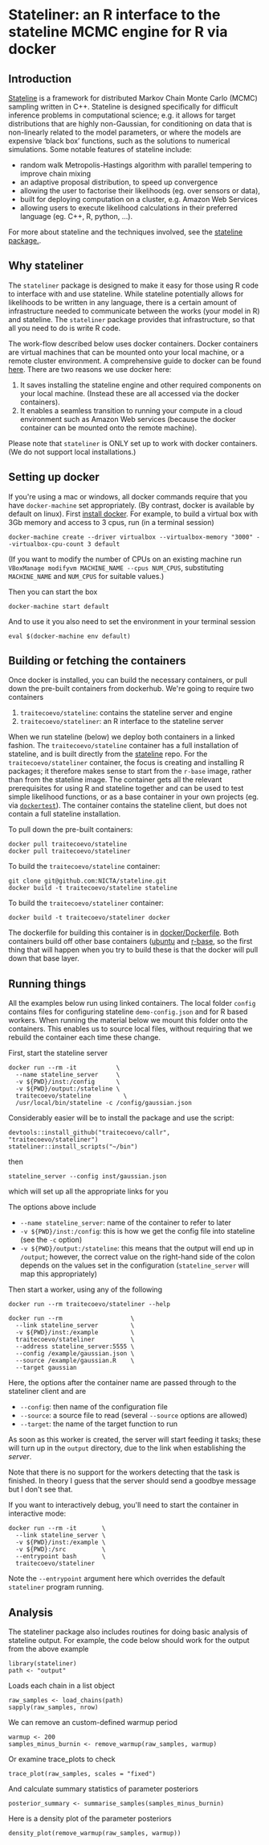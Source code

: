 # Stateliner: an R interface to the stateline MCMC engine for R via docker

## Introduction

[Stateline](https://github.com/NICTA/stateline) is a framework for distributed Markov Chain Monte Carlo (MCMC) sampling written in C++.  Stateline is designed specifically for difficult inference problems in computational science; e.g. it allows for target distributions that are highly non-Gaussian, for conditioning on data that is non-linearly related to the model parameters, or where the models are expensive ‘black box’ functions, such as the solutions to numerical simulations. Some notable features of stateline include:

- random walk Metropolis-Hastings algorithm with parallel tempering to improve chain mixing
- an adaptive proposal distribution, to speed up convergence
- allowing the user to factorise their likelihoods (eg. over sensors or data),
- built for deploying computation on a cluster, e.g. Amazon Web Services
- allowing users to execute likelihood calculations in their preferred language (eg. C++, R, python, ...).

For more about stateline and the techniques involved, see the [stateline package.](https://github.com/NICTA/stateline).

## Why stateliner

The `stateliner` package is designed to make it easy for those using R code to interface with and use stateline. While stateline potentially allows for likelihoods to be written in any language, there is a certain amount of infrastructure needed to communicate between the works (your model in R) and stateline. The `stateliner` package provides that infrastructure, so that all you need to do is write R code.

The work-flow described below uses docker containers. Docker containers are virtual machines that can be mounted onto your local machine, or a remote cluster environment. A comprehensive guide to docker can be found [here](http://docs.docker.com/mac/started/). There are two reasons we use docker here:

1. It saves installing the stateline engine and other required components on your local machine. (Instead these are all accessed via the docker containers).
2. It enables a seamless transition to running your compute in a cloud environment such as Amazon Web services (because the docker container can be mounted onto the remote machine).

Please note that `stateliner` is ONLY set up to work with docker containers. (We do not support local installations.)


## Setting up docker

If you're using a mac or windows, all docker commands require that you have `docker-machine` set appropriately. (By contrast, docker is available by default on linux). First [install docker](http://docs.docker.com/mac/started/). For example, to build a virtual box with 3Gb memory and access to 3 cpus, run (in a terminal session)

```
docker-machine create --driver virtualbox --virtualbox-memory "3000" --virtualbox-cpu-count 3 default
```
(If you want to modify the number of CPUs on an existing machine run `VBoxManage modifyvm MACHINE_NAME --cpus NUM_CPUS`, substituting `MACHINE_NAME` and `NUM_CPUS` for suitable values.)

Then you can start the box

```
docker-machine start default
```

And to use it you also need to set the environment in your terminal session

```
eval $(docker-machine env default)
```

## Building or fetching the containers

Once docker is installed, you can build the necessary containers, or pull down the pre-built containers from dockerhub. We're going to require two containers

1. `traitecoevo/stateline`: contains the stateline server and engine
2. `traitecoevo/stateliner`: an R interface to the stateline server

When we run stateline (below) we deploy both containers in a linked fashion. The `traitecoevo/stateline` container has a full installation of stateline, and is built directly from the [stateline](https://github.com/NICTA/stateline) repo. For the `traitecoevo/stateliner` container, the  focus is creating and installing R packages; it therefore makes sense to start from the `r-base` image, rather than from the stateline image.  The container gets all the relevant prerequisites for using R and stateline together and can be used to test simple likelihood functions, or as a base container in your own projects (eg. via  [`dockertest`](https://github.com/traitecoevo/dockertest)). The container contains the  stateline client, but does not contain a full stateline installation.

To pull down the pre-built containers:

    docker pull traitecoevo/stateline
    docker pull traitecoevo/stateliner

To build the `traitecoevo/stateline` container:

    git clone git@github.com:NICTA/stateline.git
    docker build -t traitecoevo/stateline stateline

To build the `traitecoevo/stateliner` container:

    docker build -t traitecoevo/stateliner docker

The dockerfile for building this container is in [docker/Dockerfile](docker/Dockerfile). Both containers build off other base containers ([ubuntu](https://hub.docker.com/_/ubuntu/) and [r-base](https://hub.docker.com/_/r-base/), so the first thing that will happen when you try to build these is that the docker will pull down that base layer.

## Running things

All the examples below run using linked containers. The local folder `config` contains files for configuring stateline `demo-config.json` and for R based workers. When running the material below we mount this folder onto the containers. This enables us to source local files, without requiring that we rebuild the container each time these change.

First, start the stateline server

    docker run --rm -it           \
      --name stateline_server     \
      -v ${PWD}/inst:/config      \
      -v ${PWD}/output:/stateline \
      traitecoevo/stateline         \
      /usr/local/bin/stateline -c /config/gaussian.json

Considerably easier will be to install the package and use the script:

    devtools::install_github("traitecoevo/callr", "traitecoevo/stateliner")
    stateliner::install_scripts("~/bin")

then

    stateline_server --config inst/gaussian.json

which will set up all the appropriate links for you

The options above include

* `--name stateline_server`: name of the container to refer to later
* `-v ${PWD}/inst:/config`: this is how we get the config file into stateline (see the `-c` option)
* `-v ${PWD}/output:/stateline`: this means that the output will end up in `/output`; however, the correct value on the right-hand side of the colon depends on the values set in the configuration (`stateline_server` will map this appropriately)

Then start a worker, using any of the following

    docker run --rm traitecoevo/stateliner --help

    docker run --rm                   \
      --link stateline_server         \
      -v ${PWD}/inst:/example         \
      traitecoevo/stateliner          \
      --address stateline_server:5555 \
      --config /example/gaussian.json \
      --source /example/gaussian.R    \
      --target gaussian

Here, the options after the container name are passed through to the stateliner client and are

* `--config`: then name of the configuration file
* `--source`: a source file to read (several `--source` options are allowed)
* `--target`: the name of the target function to run

As soon as this worker is created, the server will start feeding it tasks; these will turn up in the `output` directory, due to the link when establishing the *server*.

Note that there is no support for the workers detecting that the task is finished.  In theory I guess that the server should send a goodbye message but I don't see that.

If you want to interactively debug, you'll need to start the container in interactive mode:

    docker run --rm -it       \
      --link stateline_server \
      -v ${PWD}/inst:/example \
      -v ${PWD}:/src          \
      --entrypoint bash       \
      traitecoevo/stateliner

Note the `--entrypoint` argument here which overrides the default `stateliner` program running.

## Analysis

The stateliner package also includes routines for doing basic analysis of stateline output.
For example, the code below should work for the output from the above example

    library(stateliner)
    path <- "output"

Loads each chain in a list object

    raw_samples <- load_chains(path)
    sapply(raw_samples, nrow)

We can remove an custom-defined warmup period

    warmup <- 200
    samples_minus_burnin <- remove_warmup(raw_samples, warmup)

Or examine trace_plots to check

    trace_plot(raw_samples, scales = "fixed")

And calculate summary statistics of parameter posteriors

    posterior_summary <- summarise_samples(samples_minus_burnin)

Here is a density plot of the parameter posteriors

    density_plot(remove_warmup(raw_samples, warmup))
